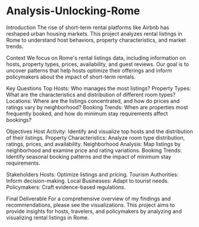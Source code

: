 # Analysis-Unlocking-Rome
Introduction
The rise of short-term rental platforms like Airbnb has reshaped urban housing markets. This project analyzes rental listings in Rome to understand host behaviors, property characteristics, and market trends.


Context
We focus on Rome's rental listings data, including information on hosts, property types, prices, availability, and guest reviews. Our goal is to uncover patterns that help hosts optimize their offerings and inform policymakers about the impact of short-term rentals.


Key Questions
Top Hosts: Who manages the most listings?
Property Types: What are the characteristics and distribution of different room types?
Locations: Where are the listings concentrated, and how do prices and ratings vary by neighborhood?
Booking Trends: When are properties most frequently booked, and how do minimum stay requirements affect bookings?


Objectives
Host Activity: Identify and visualize top hosts and the distribution of their listings.
Property Characteristics: Analyze room type distribution, ratings, prices, and availability.
Neighborhood Analysis: Map listings by neighborhood and examine price and rating variations.
Booking Trends: Identify seasonal booking patterns and the impact of minimum stay requirements.

Stakeholders
Hosts: Optimize listings and pricing.
Tourism Authorities: Inform decision-making.
Local Businesses: Adapt to tourist needs.
Policymakers: Craft evidence-based regulations.

Final Deliverable
For a comprehensive overview of my findings and recommendations, please see the visualizations.
This project aims to provide insights for hosts, travelers, and policymakers by analyzing and visualizing rental listings in Rome.
